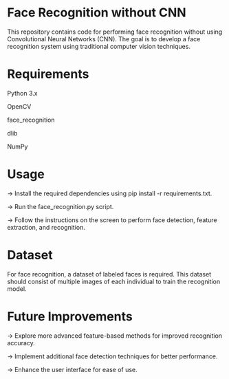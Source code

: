 # Face Recognition without CNN
This repository contains code for performing face recognition without using Convolutional Neural Networks (CNN). The goal is to develop a face recognition system using traditional computer vision techniques.

# Requirements
Python 3.x

OpenCV

face_recognition

dlib

NumPy
# Usage
-> Install the required dependencies using pip install -r requirements.txt.

-> Run the face_recognition.py script.

-> Follow the instructions on the screen to perform face detection, feature extraction, and recognition.
# Dataset
For face recognition, a dataset of labeled faces is required. This dataset should consist of multiple images of each individual to train the recognition model.

# Future Improvements
-> Explore more advanced feature-based methods for improved recognition accuracy.

-> Implement additional face detection techniques for better performance.

-> Enhance the user interface for ease of use.

